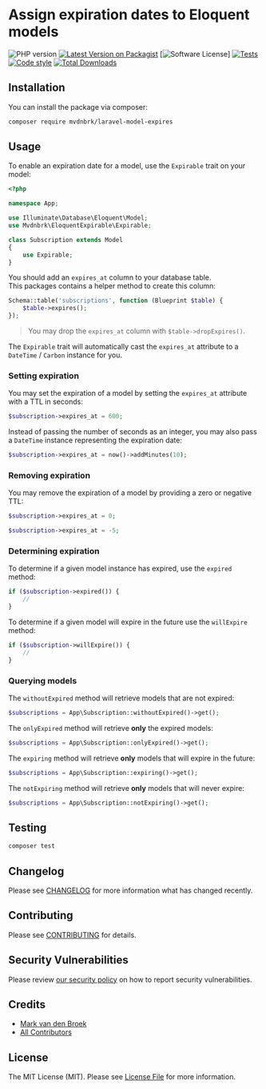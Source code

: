 # Assign expiration dates to Eloquent models

![PHP version][ico-php-version]
[![Latest Version on Packagist][ico-version]][link-packagist]
[![Software License][ico-license]]
[![Tests][ico-tests]][link-tests]
[![Code style][ico-code-style]][link-code-style]
[![Total Downloads][ico-downloads]][link-downloads]

## Installation

You can install the package via composer:

```bash
composer require mvdnbrk/laravel-model-expires
```
## Usage

To enable an expiration date for a model, use the `Expirable` trait on your model:

```php
<?php

namespace App;

use Illuminate\Database\Eloquent\Model;
use Mvdnbrk\EloquentExpirable\Expirable;

class Subscription extends Model
{
    use Expirable;
}
```

You should add an `expires_at` column to your database table.  
This packages contains a helper method to create this column:

```php
Schema::table('subscriptions', function (Blueprint $table) {
    $table->expires();
});
```

> You may drop the `expires_at` column with `$table->dropExpires()`.

The `Expirable` trait will automatically cast the `expires_at` attribute to a `DateTime` / `Carbon` instance for you.

### Setting expiration

You may set the expiration of a model by setting the `expires_at` attribute with a TTL in seconds:

```php
$subscription->expires_at = 600;
```

Instead of passing the number of seconds as an integer, you may also pass a `DateTime` instance representing the expiration date:

```php
$subscription->expires_at = now()->addMinutes(10);
```

### Removing expiration

You may remove the expiration of a model by providing a zero or negative TTL:

```php
$subscription->expires_at = 0;

$subscription->expires_at = -5;
```

### Determining expiration

To determine if a given model instance has expired, use the `expired` method:

```php
if ($subscription->expired()) {
    //
}
```

To determine if a given model will expire in the future use the `willExpire` method:

```php
if ($subscription->willExpire()) {
    //
}
```

### Querying models

The `withoutExpired` method will retrieve models that are not expired:

```php
$subscriptions = App\Subscription::withoutExpired()->get();
```

The `onlyExpired` method will retrieve **only** the expired models:

```php
$subscriptions = App\Subscription::onlyExpired()->get();
```

The `expiring` method will retrieve **only** models that will expire in the future:

```php
$subscriptions = App\Subscription::expiring()->get();
```

The `notExpiring` method will retrieve **only** models that will never expire:

```php
$subscriptions = App\Subscription::notExpiring()->get();
```

## Testing

```bash
composer test
```
## Changelog

Please see [CHANGELOG](CHANGELOG.md) for more information what has changed recently.

## Contributing

Please see [CONTRIBUTING](.github/CONTRIBUTING.md) for details.

## Security Vulnerabilities

Please review [our security policy](../../security/policy) on how to report security vulnerabilities.

## Credits

- [Mark van den Broek][link-author]
- [All Contributors][link-contributors]

## License

The MIT License (MIT). Please see [License File](LICENSE.md) for more information.

[ico-php-version]: https://img.shields.io/packagist/php-v/mvdnbrk/gtin?style=flat-square
[ico-version]: https://img.shields.io/packagist/v/mvdnbrk/laravel-model-expires.svg?style=flat-square
[ico-license]: https://img.shields.io/badge/license-MIT-brightgreen.svg?style=flat-square
[ico-tests]: https://img.shields.io/github/workflow/status/mvdnbrk/laravel-model-expires/tests/main?label=tests&style=flat-square
[ico-code-style]: https://styleci.io/repos/220024174/shield?branch=main
[ico-downloads]: https://img.shields.io/packagist/dt/mvdnbrk/laravel-model-expires.svg?style=flat-square

[link-packagist]: https://packagist.org/packages/mvdnbrk/laravel-model-expires
[link-tests]: https://github.com/mvdnbrk/laravel-model-expires/actions?query=workflow%3Atests
[link-code-style]: https://styleci.io/repos/220024174
[link-downloads]: https://packagist.org/packages/mvdnbrk/laravel-model-expires
[link-author]: https://github.com/mvdnbrk
[link-contributors]: ../../contributors
